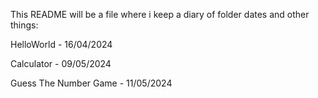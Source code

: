 This README will be a file where i keep a diary of folder dates and other things:



HelloWorld - 16/04/2024

Calculator - 09/05/2024

Guess The Number Game - 11/05/2024
